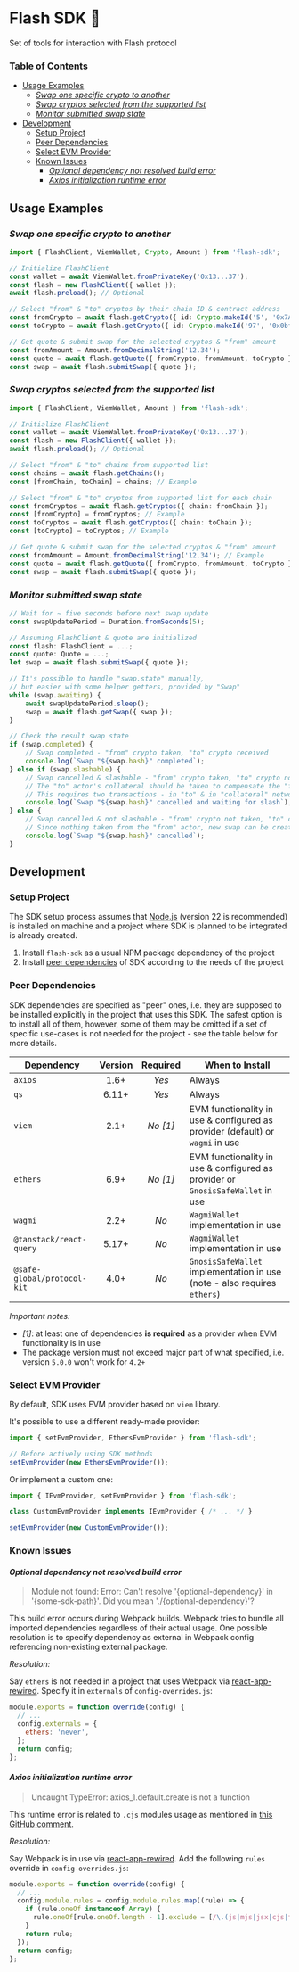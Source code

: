 <!-- omit in toc -->
# Flash SDK 🧰

Set of tools for interaction with Flash protocol

<!-- omit in toc -->
### Table of Contents

- [Usage Examples](#usage-examples)
  - [_Swap one specific crypto to another_](#swap-one-specific-crypto-to-another)
  - [_Swap cryptos selected from the supported list_](#swap-cryptos-selected-from-the-supported-list)
  - [_Monitor submitted swap state_](#monitor-submitted-swap-state)
- [Development](#development)
  - [Setup Project](#setup-project)
  - [Peer Dependencies](#peer-dependencies)
  - [Select EVM Provider](#select-evm-provider)
  - [Known Issues](#known-issues)
    - [_Optional dependency not resolved build error_](#optional-dependency-not-resolved-build-error)
    - [_Axios initialization runtime error_](#axios-initialization-runtime-error)

## Usage Examples

### _Swap one specific crypto to another_

```ts
import { FlashClient, ViemWallet, Crypto, Amount } from 'flash-sdk';

// Initialize FlashClient
const wallet = await ViemWallet.fromPrivateKey('0x13...37');
const flash = new FlashClient({ wallet });
await flash.preload(); // Optional

// Select "from" & "to" cryptos by their chain ID & contract address
const fromCrypto = await flash.getCrypto({ id: Crypto.makeId('5', '0x7A5c16F8055034A723376f680Cf6666cAd80B864') });
const toCrypto = await flash.getCrypto({ id: Crypto.makeId('97', '0x0bfc4216C1Fc8ea8b941af6abb70C44dfd7Ee156') });

// Get quote & submit swap for the selected cryptos & "from" amount
const fromAmount = Amount.fromDecimalString('12.34');
const quote = await flash.getQuote({ fromCrypto, fromAmount, toCrypto });
const swap = await flash.submitSwap({ quote });
```

### _Swap cryptos selected from the supported list_

```ts
import { FlashClient, ViemWallet, Amount } from 'flash-sdk';

// Initialize FlashClient
const wallet = await ViemWallet.fromPrivateKey('0x13...37');
const flash = new FlashClient({ wallet });
await flash.preload(); // Optional

// Select "from" & "to" chains from supported list
const chains = await flash.getChains();
const [fromChain, toChain] = chains; // Example

// Select "from" & "to" cryptos from supported list for each chain
const fromCryptos = await flash.getCryptos({ chain: fromChain });
const [fromCrypto] = fromCryptos; // Example
const toCryptos = await flash.getCryptos({ chain: toChain });
const [toCrypto] = toCryptos; // Example

// Get quote & submit swap for the selected cryptos & "from" amount
const fromAmount = Amount.fromDecimalString('12.34'); // Example
const quote = await flash.getQuote({ fromCrypto, fromAmount, toCrypto });
const swap = await flash.submitSwap({ quote });
```

### _Monitor submitted swap state_

```ts
// Wait for ~ five seconds before next swap update
const swapUpdatePeriod = Duration.fromSeconds(5);

// Assuming FlashClient & quote are initialized
const flash: FlashClient = ...;
const quote: Quote = ...;
let swap = await flash.submitSwap({ quote });

// It's possible to handle "swap.state" manually,
// but easier with some helper getters, provided by "Swap"
while (swap.awaiting) {
    await swapUpdatePeriod.sleep();
    swap = await flash.getSwap({ swap });
}

// Check the result swap state
if (swap.completed) {
    // Swap completed - "from" crypto taken, "to" crypto received
    console.log(`Swap "${swap.hash}" completed`);
} else if (swap.slashable) {
    // Swap cancelled & slashable - "from" crypto taken, "to" crypto not received
    // The "to" actor's collateral should be taken to compensate the "from" crypto
    // This requires two transactions - in "to" & in "collateral" network (can be helped by liquidators)
    console.log(`Swap "${swap.hash}" cancelled and waiting for slash`);
} else {
    // Swap cancelled & not slashable - "from" crypto not taken, "to" crypto not received
    // Since nothing taken from the "from" actor, new swap can be created (even for the same quote)
    console.log(`Swap "${swap.hash}" cancelled`);
}
```

## Development

### Setup Project

The SDK setup process assumes that [Node.js](https://nodejs.org/en) (version 22 is recommended) is installed on machine
and a project where SDK is planned to be integrated is already created.

1. Install `flash-sdk` as a usual NPM package dependency of the project
2. Install [peer dependencies](#peer-dependencies) of SDK according to the needs of the project

### Peer Dependencies

SDK dependencies are specified as "peer" ones, i.e. they are supposed to be installed explicitly in the project that
uses this SDK. The safest option is to install all of them, however, some of them may be omitted if a set of specific
use-cases is not needed for the project - see the table below for more details.

| Dependency                  | Version | Required | When to Install                                                                |
| --------------------------- | :-----: | :------: | ------------------------------------------------------------------------------ |
| `axios`                     |  1.6+   |  _Yes_   | Always                                                                         |
| `qs`                        |  6.11+  |  _Yes_   | Always                                                                         |
| `viem`                      |  2.1+   | _No [1]_ | EVM functionality in use & configured as provider (default) or `wagmi` in use  |
| `ethers`                    |  6.9+   | _No [1]_ | EVM functionality in use & configured as provider or `GnosisSafeWallet` in use |
| `wagmi`                     |  2.2+   |   _No_   | `WagmiWallet` implementation in use                                            |
| `@tanstack/react-query`     |  5.17+  |   _No_   | `WagmiWallet` implementation in use                                            |
| `@safe-global/protocol-kit` |  4.0+   |   _No_   | `GnosisSafeWallet` implementation in use (note - also requires `ethers`)       |

_Important notes:_

- _[1]_: at least one of dependencies __is required__ as a provider when EVM functionality is in use
- The package version must not exceed major part of what specified, i.e. version `5.0.0` won't work for `4.2+`

### Select EVM Provider

By default, SDK uses EVM provider based on `viem` library.

It's possible to use a different ready-made provider:

```ts
import { setEvmProvider, EthersEvmProvider } from 'flash-sdk';

// Before actively using SDK methods
setEvmProvider(new EthersEvmProvider());
```

Or implement a custom one:

```ts
import { IEvmProvider, setEvmProvider } from 'flash-sdk';

class CustomEvmProvider implements IEvmProvider { /* ... */ }

setEvmProvider(new CustomEvmProvider());
```

### Known Issues

#### _Optional dependency not resolved build error_

> Module not found: Error: Can't resolve '{optional-dependency}' in '{some-sdk-path}'.
> Did you mean './{optional-dependency}'?

This build error occurs during Webpack builds. Webpack tries to bundle all imported dependencies regardless of their
actual usage. One possible resolution is to specify dependency as external in Webpack config referencing non-existing
external package.

_Resolution:_

Say `ethers` is not needed in a project that uses Webpack via
[react-app-rewired](https://www.npmjs.com/package/react-app-rewired).
Specify it in `externals` of `config-overrides.js`:

```js
module.exports = function override(config) {
  // ...
  config.externals = {
    ethers: 'never',
  };
  return config;
};
```

#### _Axios initialization runtime error_

> Uncaught TypeError: axios_1.default.create is not a function

This runtime error is related to `.cjs` modules usage as mentioned in
[this GitHub comment](https://github.com/facebook/create-react-app/pull/12021#issuecomment-1108426483).

_Resolution:_

Say Webpack is in use via [react-app-rewired](https://www.npmjs.com/package/react-app-rewired).
Add the following `rules` override in `config-overrides.js`:

```js
module.exports = function override(config) {
  // ...
  config.module.rules = config.module.rules.map((rule) => {
    if (rule.oneOf instanceof Array) {
      rule.oneOf[rule.oneOf.length - 1].exclude = [/\.(js|mjs|jsx|cjs|ts|tsx)$/, /\.html$/, /\.json$/];
    }
    return rule;
  });
  return config;
};
```

